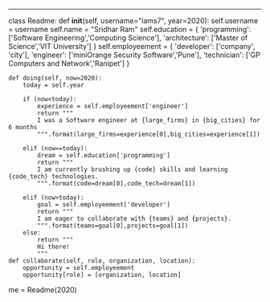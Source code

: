 ---
class Readme:
    def __init__(self, username="iams7", year=2020):
        self.username = username
        self.name = "Sridhar Ram"
        self.education = {
            'programming': ['Software Engineering','Computing Science'],
            'architecture': ['Master of Science','VIT University']
        }
        self.employeement = {
            'developer': ['company', 'city'],
            'engineer': ['miniOrange Security Software','Pune'],
            'technician': ['GP Computers and Network','Ranipet']
        }

    def doing(self, now=2020):
        today = self.year

        if (now<today):
            experience = self.employeement['engineer']
            return """
            I was a Software engineer at {large_firms} in {big_cities} for 6 months
            """.format(large_firms=experience[0],big_cities=experience[1])

        elif (now==today):
            dream = self.education['programming']
            return """
            I am currently brushing up {code} skills and learning {code_tech} technologies.
            """.format(code=dream[0],code_tech=dream[1])

        elif (now>today):
            goal = self.employeement['developer']
            return """
            I am eager to collaborate with {teams} and {projects}.
            """.format(teams=goal[0],projects=goal[1])
        else:
            return """
            Hi there!
            """
    def collaborate(self, role, organization, location):
        opportunity = self.employeement
        opportunity[role] = [organization, location]

me = Readme(2020)
